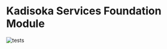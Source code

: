 # Kadisoka Services Foundation Module

![tests](https://github.com/kadisoka/kadisoka-framework/foundation/workflows/tests/badge.svg)
